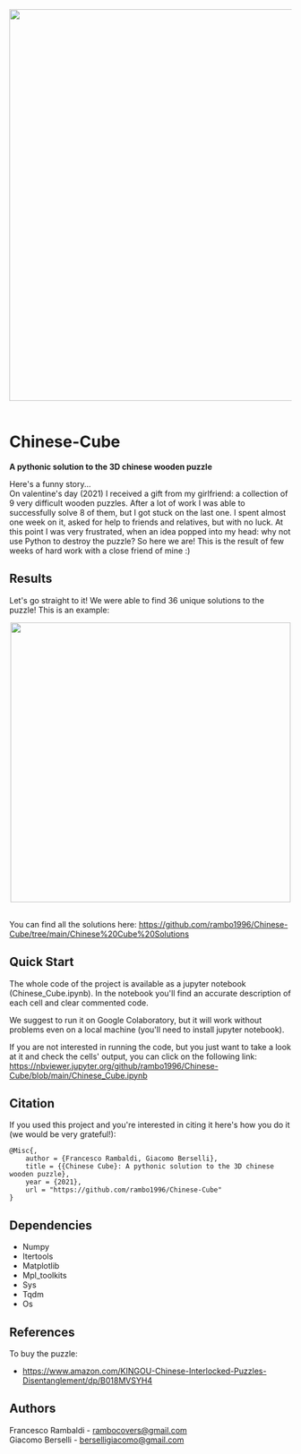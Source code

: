 <div align="center">
  <img src="https://github.com/rambo1996/Chinese-Cube/blob/main/Chinese-Cube.jpg" width=700><br><br>
</div>

# Chinese-Cube
<b> A pythonic solution to the 3D chinese wooden puzzle </b>

Here's a funny story... <br>
On valentine's day (2021) I received a gift from my girlfriend: a collection of 9 very difficult wooden puzzles. After a lot of work I was able to successfully solve 8 of them, but I got stuck on the last one. I spent almost one week on it, asked for help to friends and relatives, but with no luck. At this point I was very frustrated, when an idea popped into my head: why not use Python to destroy the puzzle? So here we are! This is the result of few weeks of hard work with a close friend of mine :)

## Results
Let's go straight to it! We were able to find 36 unique solutions to the puzzle! This is an example:

<div align="center">
  <img src="https://github.com/rambo1996/Chinese-Cube/blob/main/Chinese%20Cube%20Solutions/%5B'B'%2C%20'C'%2C%20'F'%2C%20'd'%2C%20'e'%2C%20'a'%5D_111_steps.gif" width=500><br><br>
</div>

You can find all the solutions here: https://github.com/rambo1996/Chinese-Cube/tree/main/Chinese%20Cube%20Solutions

## Quick Start
The whole code of the project is available as a jupyter notebook (Chinese_Cube.ipynb). In the notebook you'll find an accurate description of each cell and clear commented code.

We suggest to run it on Google Colaboratory, but it will work without problems even on a local machine (you'll need to install jupyter notebook). 

If you are not interested in running the code, but you just want to take a look at it and check the cells' output, you can click on the following link: https://nbviewer.jupyter.org/github/rambo1996/Chinese-Cube/blob/main/Chinese_Cube.ipynb

## Citation
If you used this project and you're interested in citing it here's how you do it (we would be very grateful!):

```
@Misc{,
    author = {Francesco Rambaldi, Giacomo Berselli},
    title = {{Chinese Cube}: A pythonic solution to the 3D chinese wooden puzzle},
    year = {2021},
    url = "https://github.com/rambo1996/Chinese-Cube"
}
```

## Dependencies
* Numpy
* Itertools
* Matplotlib
* Mpl_toolkits
* Sys
* Tqdm
* Os

## References
To buy the puzzle:
* https://www.amazon.com/KINGOU-Chinese-Interlocked-Puzzles-Disentanglement/dp/B018MVSYH4

## Authors
Francesco Rambaldi - rambocovers@gmail.com <br>
Giacomo Berselli - berselligiacomo@gmail.com
